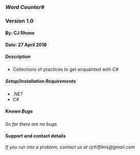 ### _Word Counter#_
### Version 1.0
#### By: CJ Rhone
#### Date: 27 April 2018

##### Description
- Collections of practices to get acquainted with C#

##### Setup/Installation Requirements
* .NET
* C#
##### Known Bugs
_So far there are no bugs_

#### Support and contact details
_If you run into a problem, contact us at cjrh1films@gmail.com_
